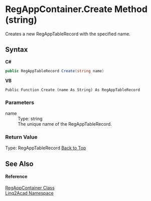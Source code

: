 # RegAppContainer.Create Method (string)
 

Creates a new RegAppTableRecord with the specified name.

## Syntax

**C#**<br />
``` C#
public RegAppTableRecord Create(string name)
```

**VB**<br />
``` VB
Public Function Create (name As String) As RegAppTableRecord
```


### Parameters
<dl><dt>name</dt><dd>Type: string<br />The unique name of the RegAppTableRecord.</dd></dl>

### Return Value
Type: RegAppTableRecord
<a href="#RegAppContainerCreate-Method-string">Back to Top</a>

## See Also


#### Reference
<a href="T_Linq2Acad_RegAppContainer.md#RegAppContainer-Class">RegAppContainer Class</a><br /><a href="N_Linq2Acad.md#Linq2Acad-Namespace">Linq2Acad Namespace</a><br />
